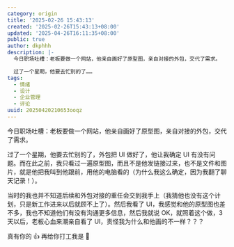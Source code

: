 ```yaml
---
category: origin
title: '2025-02-26 15:43:13'
created: '2025-02-26T15:43:13+08:00'
updated: '2025-04-26T16:11:35+08:00'
public: true
author: dkphhh
description: |-
  今日职场吐槽：老板要做一个网站，他亲自画好了原型图，亲自对接的外包，交代了需求。

  过了一个星期，他要去忙别的了……
tags:
  - 情绪
  - 设计
  - 企业管理
  - 评论
uuid: 20250420210653ooqz
---
```


今日职场吐槽：老板要做一个网站，他亲自画好了原型图，亲自对接的外包，交代了需求。

过了一个星期，他要去忙别的了，外包把 UI 做好了，他让我确定 UI 有没有问题。而在此之前，我只看过一遍原型图，而且不是他发链接过来，也不是文件和图片，就是他把我叫到他跟前，用他的电脑看的（为什么我这么确定，因为我翻了聊天记录！）。

当时的我也并不知道后续和外包对接的重任会交到我手上（我猜他也没有这个计划，只是新工作进来以后就顾不上了）。然后我看了 UI，我感觉和他的原型图也差不多，我也不知道他们有没有沟通更多信息，然后我就说 OK，就照着这个做，3 天以后，老板心血来潮亲自看了 UI，责怪我为什么和他画的不一样？？？

真有你的 👍 再给你打工我是 🐶
